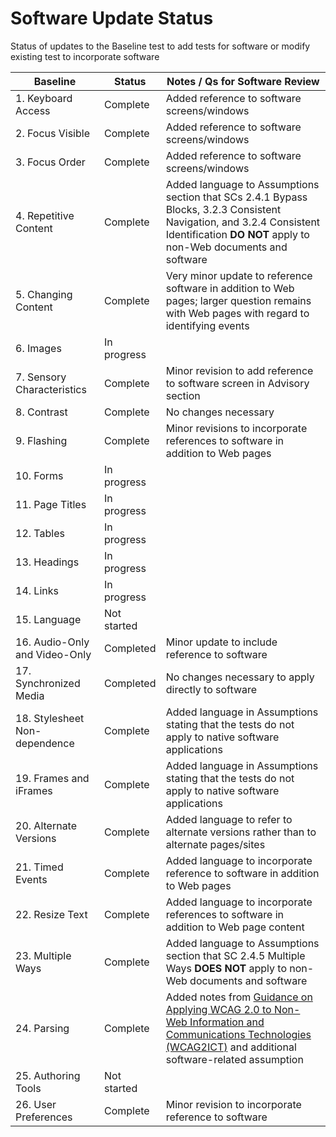 # Software Update Status
Status of updates to the Baseline test to add tests for software or modify existing test to incorporate software

| Baseline | Status | Notes / Qs for Software Review |
|----------|--------|--------------------------------|
| 1. Keyboard Access | Complete | Added reference to software screens/windows |
| 2. Focus Visible | Complete | Added reference to software screens/windows |
| 3. Focus Order | Complete | Added reference to software screens/windows |
| 4. Repetitive Content | Complete | Added language to Assumptions section that SCs 2.4.1 Bypass Blocks, 3.2.3 Consistent Navigation, and 3.2.4 Consistent Identification **DO NOT** apply to non-Web documents and software |
| 5. Changing Content | Complete | Very minor update to reference software in addition to Web pages; larger question remains with Web pages with regard to identifying events |
| 6. Images | In progress | |
| 7. Sensory Characteristics | Complete | Minor revision to add reference to software screen in Advisory section |
| 8. Contrast | Complete | No changes necessary |
| 9. Flashing | Complete | Minor revisions to incorporate references to software in addition to Web pages |
| 10. Forms | In progress | |
| 11. Page Titles | In progress | |
| 12. Tables | In progress | |
| 13. Headings | In progress | |
| 14. Links | In progress | |
| 15. Language | Not started | |
| 16. Audio-Only and Video-Only | Completed | Minor update to include reference to software |
| 17. Synchronized Media | Completed | No changes necessary to apply directly to software |
| 18. Stylesheet Non-dependence | Complete | Added language in Assumptions stating that the tests do not apply to native software applications |
| 19. Frames and iFrames | Complete | Added language in Assumptions stating that the tests do not apply to native software applications |
| 20. Alternate Versions | Complete | Added language to refer to alternate versions rather than to alternate pages/sites |
| 21. Timed Events | Complete | Added language to incorporate reference to software in addition to Web pages |
| 22. Resize Text | Complete | Added language to incorporate references to software in addition to Web page content |
| 23. Multiple Ways | Complete | Added language to Assumptions section that SC 2.4.5 Multiple Ways **DOES NOT** apply to non-Web documents and software |
| 24. Parsing | Complete | Added notes from [Guidance on Applying WCAG 2.0 to Non-Web Information and Communications Technologies (WCAG2ICT)](https://www.w3.org/TR/wcag2ict/#ensure-compat-parses) and additional software-related assumption |
| 25. Authoring Tools | Not started | |
| 26. User Preferences | Complete | Minor revision to incorporate reference to software|
